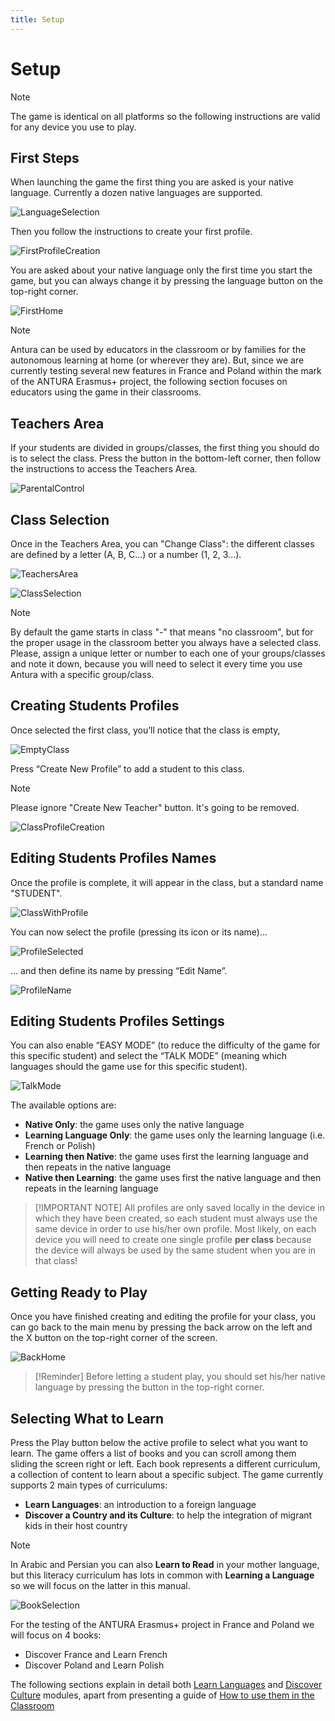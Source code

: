 ```yaml
---
title: Setup
---
```


# Setup

> [!note]
> The game is identical on all platforms so the following instructions are valid for any device you use to play.

## First Steps

When launching the game the first thing you are asked is your native language. 
Currently a dozen native languages are supported.

![LanguageSelection](../../assets/img/screenshot/setup/LanguageSelection.jpg)

Then you follow the instructions to create your first profile.

![FirstProfileCreation](../../assets/img/screenshot/setup/FirstProfileCreation.jpg)

You are asked about your native language only the first time you start the game, but you can always change it by pressing the language button on the top-right corner.

![FirstHome](../../assets/img/screenshot/setup/FirstHome.jpg)

> [!note]
> Antura can be used by educators in the classroom or by families for the autonomous learning at home (or wherever they are). But, since we are currently testing several new features in France and Poland within the mark of the ANTURA Erasmus+ project, the following section focuses on educators using the game in their classrooms.

## Teachers Area

If your students are divided in groups/classes, the first thing you should do is to select the class.
Press the button in the bottom-left corner, then follow the instructions to access the Teachers Area.

![ParentalControl](../../assets/img/screenshot/setup/ParentalControl.jpg)

## Class Selection

Once in the Teachers Area, you can "Change Class": the different classes are defined by a letter (A, B, C...) or a number (1, 2, 3...). 

![TeachersArea](../../assets/img/screenshot/setup/TeachersArea.jpg)

![ClassSelection](../../assets/img/screenshot/setup/ClassSelection.jpg)

> [!note]
> By default the game starts in class "-" that means "no classroom", but for the proper usage in the classroom better you always have a selected class.
Please, assign a unique letter or number to each one of your groups/classes and note it down, because you will need to select it every time you use Antura with a specific group/class.

## Creating Students Profiles

Once selected the first class, you’ll notice that the class is empty, 

![EmptyClass](../../assets/img/screenshot/setup/EmptyClass.jpg)

Press “Create New Profile” to add a student to this class.
> [!note]
> Please ignore "Create New Teacher" button. It's going to be removed.

![ClassProfileCreation](../../assets/img/screenshot/setup/ClassProfileCreation.jpg)

## Editing Students Profiles Names

Once the profile is complete, it will appear in the class, but a standard name "STUDENT". 

![ClassWithProfile](../../assets/img/screenshot/setup/ClassWithProfile.jpg)

You can now select the profile (pressing its icon or its name)...

![ProfileSelected](../../assets/img/screenshot/setup/ProfileSelected.jpg)

… and then define its name by pressing “Edit Name”.

![ProfileName](../../assets/img/screenshot/setup/ProfileName.jpg)

## Editing Students Profiles Settings

You can also enable “EASY MODE” (to reduce the difficulty of the game for this specific student) and select the “TALK MODE” (meaning which languages should the game use for this specific student).

![TalkMode](../../assets/img/screenshot/setup/TalkMode.jpg)

The available options are:  

- **Native Only**: the game uses only the native language
- **Learning Language Only**: the game uses only the learning language (i.e. French or Polish)
- **Learning then Native**: the game uses first the learning language and then repeats in the native language
- **Native then Learning**: the game uses first the native language and then repeats in the learning language

> [!IMPORTANT NOTE]
> All profiles are only saved locally in the device in which they have been created, so each student must always use the same device in order to use his/her own profile. Most likely, on each device you will need to create one single profile __per class__ because the device will always be used by the same student when you are in that class!

## Getting Ready to Play

Once you have finished creating and editing the profile for your class, you can go back to the main menu by pressing the back arrow on the left and the X button on the top-right corner of the screen.

![BackHome](../../assets/img/screenshot/setup/BackHome.jpg)

> [!Reminder]
> Before letting a student play, you should set his/her native language by pressing the button in the top-right corner.

## Selecting What to Learn

Press the Play button below the active profile to select what you want to learn.
The game offers a list of books and you can scroll among them sliding the screen right or left.
Each book represents a different curriculum, a collection of content to learn about a specific subject. The game currently supports 2 main types of curriculums:

- **Learn Languages**: an introduction to a foreign language
- **Discover a Country and its Culture**: to help the integration of migrant kids in their host country

> [!note]
> In Arabic and Persian you can also **Learn to Read** in your mother language, but this literacy curriculum has lots in common with **Learning a Language** so we will focus on the latter in this manual.

![BookSelection](../../assets/img/screenshot/setup/BookSelection.jpg)

For the testing of the ANTURA Erasmus+ project in France and Poland we will focus on 4 books:

- Discover France and Learn French
- Discover Poland and Learn Polish

The following sections explain in detail both [Learn Languages](./learnlanguage_module.md) and [Discover Culture](./discover_introduction.md) modules, apart from presenting a guide of [How to use them in the Classroom](./classroom_guide.md)

